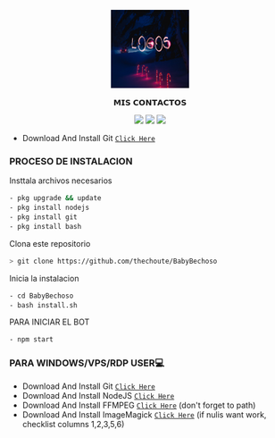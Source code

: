 <p align="center">
<img src="./media/imagen/baby.png" width="140" height="140"/>
</p>
<p align="center">

<p align="center">
𝗠𝗜𝗦 𝗖𝗢𝗡𝗧𝗔𝗖𝗧𝗢𝗦
<p align="center">
<a href="http://wa.me/18299897014" target="blank"><img src="https://img.shields.io/badge/Whatsapp-30302f?style=flat&logo=whatsapp" /></a>
<a href="http://www.instagram.com/the_choute_" target="blank"><img src="https://img.shields.io/badge/Instagram-30302f?style=flat&logo=instagram" /></a>
<a href="https://www.youtube.com/channel/UC-HPutaDGeTPjrCId0bXQgg" target="blank"><img src="https://img.shields.io/badge/Youtube-30302f?style=flat&logo=youtube" /></a>
<p align="center">

 
</p>

* Download And Install Git [`Click Here`](https://git-scm.com/downloads) <br>

### PROCESO DE INSTALACION
Insttala archivos necesarios
```bash
- pkg upgrade && update
- pkg install nodejs
- pkg install git
- pkg install bash
```
Clona este repositorio
 ```bash
> git clone https://github.com/thechoute/BabyBechoso
```
Inicia la instalacion
```bash
- cd BabyBechoso
- bash install.sh
```
PARA INICIAR EL BOT
 ```bash
- npm start
```
### PARA WINDOWS/VPS/RDP USER💻
* Download And Install Git [`Click Here`](https://git-scm.com/downloads) <br>
* Download And Install NodeJS [`Click Here`](https://nodejs.org/en/download) <br>
* Download And Install FFMPEG [`Click Here`](https://ffmpeg.org/download.html) (don't forget to path) 
* Download And Install ImageMagick [`Click Here`](https://imagemagick.org/script/download.php) (if nulis want work,  checklist columns 1,2,3,5,6) 
